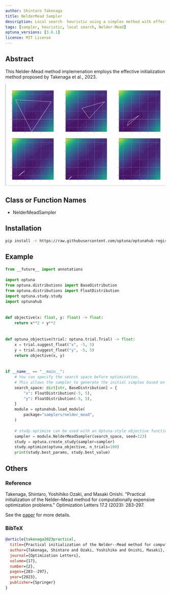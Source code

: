 ```yaml
---
author: Shintaro Takenaga
title: NelderMead Sampler
description: Local search  heuristic using a simplex method with effective initialization.
tags: [sampler, heuristic, local search, Nelder-Mead]
optuna_versions: [3.6.1]
license: MIT License
---
```


## Abstract

This Nelder-Mead method implemenation employs the effective initialization method proposed by Takenaga et al., 2023.

![The search view](images/nm.png)

## Class or Function Names

- NelderMeadSampler

## Installation

```bash
pip install -r https://raw.githubusercontent.com/optuna/optunahub-registry/main/package/samplers/nelder_mead/requirements.txt
```

## Example

```python
from __future__ import annotations

import optuna
from optuna.distributions import BaseDistribution
from optuna.distributions import FloatDistribution
import optuna.study.study
import optunahub


def objective(x: float, y: float) -> float:
    return x**2 + y**2


def optuna_objective(trial: optuna.trial.Trial) -> float:
    x = trial.suggest_float("x", -5, 5)
    y = trial.suggest_float("y", -5, 5)
    return objective(x, y)


if __name__ == "__main__":
    # You can specify the search space before optimization.
    # This allows the sampler to generate the initial simplex based on the specified search space at the first trial.
    search_space: dict[str, BaseDistribution] = {
        "x": FloatDistribution(-5, 5),
        "y": FloatDistribution(-5, 5),
    }
    module = optunahub.load_module(
        package="samplers/nelder_mead",
    )

    # study.optimize can be used with an Optuna-style objective function.
    sampler = module.NelderMeadSampler(search_space, seed=123)
    study = optuna.create_study(sampler=sampler)
    study.optimize(optuna_objective, n_trials=100)
    print(study.best_params, study.best_value)
```

## Others

### Reference

Takenaga, Shintaro, Yoshihiko Ozaki, and Masaki Onishi. "Practical initialization of the Nelder–Mead method for computationally expensive optimization problems." Optimization Letters 17.2 (2023): 283-297.

See the [paper](https://doi.org/10.1007/s11590-022-01953-y) for more details.

### BibTeX

```bibtex
@article{takenaga2023practical,
  title={Practical initialization of the Nelder--Mead method for computationally expensive optimization problems},
  author={Takenaga, Shintaro and Ozaki, Yoshihiko and Onishi, Masaki},
  journal={Optimization Letters},
  volume={17},
  number={2},
  pages={283--297},
  year={2023},
  publisher={Springer}
}
```
